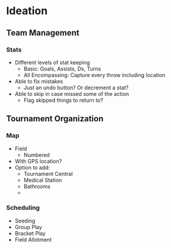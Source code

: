 #  Ideation


## Team Management


### Stats
- Different levels of stat keeping
    - Basic: Goals, Assists, Ds, Turns
    - All Encompassing: Capture every throw including location
- Able to fix mistakes
    - Just an undo button? Or decrement a stat?
- Able to skip in case missed some of the action
    - Flag skipped things to return to?



## Tournament Organization

### Map
- Field
    - Numbered
- With GPS location?
- Option to add:
    - Tournament Central
    - Medical Station
    - Bathrooms
    - 

### Scheduling
- Seeding
- Group Play
- Bracket Play
- Field Allotment
